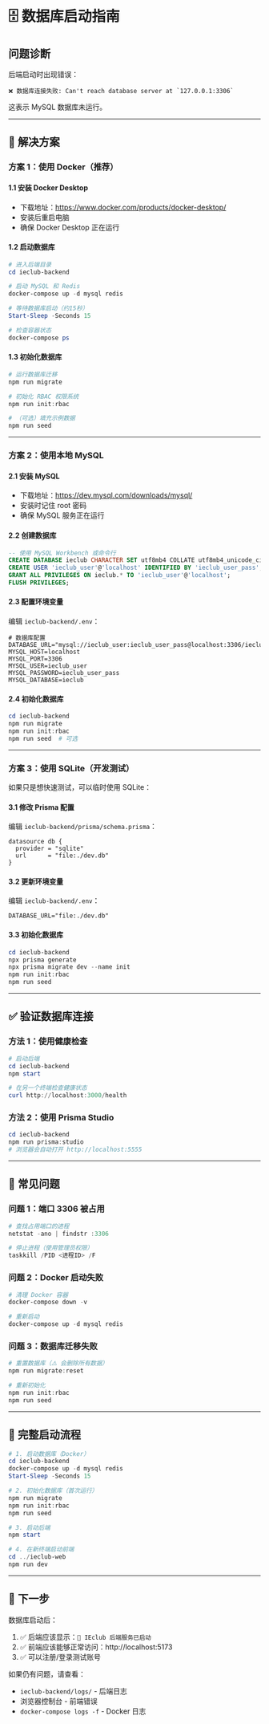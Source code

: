 # 🗄️ 数据库启动指南

## 问题诊断

后端启动时出现错误：
```
❌ 数据库连接失败: Can't reach database server at `127.0.0.1:3306`
```

这表示 MySQL 数据库未运行。

---

## 🚀 解决方案

### 方案 1：使用 Docker（推荐）

#### 1.1 安装 Docker Desktop
- 下载地址：https://www.docker.com/products/docker-desktop/
- 安装后重启电脑
- 确保 Docker Desktop 正在运行

#### 1.2 启动数据库
```powershell
# 进入后端目录
cd ieclub-backend

# 启动 MySQL 和 Redis
docker-compose up -d mysql redis

# 等待数据库启动（约15秒）
Start-Sleep -Seconds 15

# 检查容器状态
docker-compose ps
```

#### 1.3 初始化数据库
```powershell
# 运行数据库迁移
npm run migrate

# 初始化 RBAC 权限系统
npm run init:rbac

# （可选）填充示例数据
npm run seed
```

---

### 方案 2：使用本地 MySQL

#### 2.1 安装 MySQL
- 下载地址：https://dev.mysql.com/downloads/mysql/
- 安装时记住 root 密码
- 确保 MySQL 服务正在运行

#### 2.2 创建数据库
```sql
-- 使用 MySQL Workbench 或命令行
CREATE DATABASE ieclub CHARACTER SET utf8mb4 COLLATE utf8mb4_unicode_ci;
CREATE USER 'ieclub_user'@'localhost' IDENTIFIED BY 'ieclub_user_pass';
GRANT ALL PRIVILEGES ON ieclub.* TO 'ieclub_user'@'localhost';
FLUSH PRIVILEGES;
```

#### 2.3 配置环境变量
编辑 `ieclub-backend/.env`：
```env
# 数据库配置
DATABASE_URL="mysql://ieclub_user:ieclub_user_pass@localhost:3306/ieclub"
MYSQL_HOST=localhost
MYSQL_PORT=3306
MYSQL_USER=ieclub_user
MYSQL_PASSWORD=ieclub_user_pass
MYSQL_DATABASE=ieclub
```

#### 2.4 初始化数据库
```powershell
cd ieclub-backend
npm run migrate
npm run init:rbac
npm run seed  # 可选
```

---

### 方案 3：使用 SQLite（开发测试）

如果只是想快速测试，可以临时使用 SQLite：

#### 3.1 修改 Prisma 配置
编辑 `ieclub-backend/prisma/schema.prisma`：
```prisma
datasource db {
  provider = "sqlite"
  url      = "file:./dev.db"
}
```

#### 3.2 更新环境变量
编辑 `ieclub-backend/.env`：
```env
DATABASE_URL="file:./dev.db"
```

#### 3.3 初始化数据库
```powershell
cd ieclub-backend
npx prisma generate
npx prisma migrate dev --name init
npm run init:rbac
npm run seed
```

---

## ✅ 验证数据库连接

### 方法 1：使用健康检查
```powershell
# 启动后端
cd ieclub-backend
npm start

# 在另一个终端检查健康状态
curl http://localhost:3000/health
```

### 方法 2：使用 Prisma Studio
```powershell
cd ieclub-backend
npm run prisma:studio
# 浏览器会自动打开 http://localhost:5555
```

---

## 🔧 常见问题

### 问题 1：端口 3306 被占用
```powershell
# 查找占用端口的进程
netstat -ano | findstr :3306

# 停止进程（使用管理员权限）
taskkill /PID <进程ID> /F
```

### 问题 2：Docker 启动失败
```powershell
# 清理 Docker 容器
docker-compose down -v

# 重新启动
docker-compose up -d mysql redis
```

### 问题 3：数据库迁移失败
```powershell
# 重置数据库（⚠️ 会删除所有数据）
npm run migrate:reset

# 重新初始化
npm run init:rbac
npm run seed
```

---

## 📝 完整启动流程

```powershell
# 1. 启动数据库（Docker）
cd ieclub-backend
docker-compose up -d mysql redis
Start-Sleep -Seconds 15

# 2. 初始化数据库（首次运行）
npm run migrate
npm run init:rbac
npm run seed

# 3. 启动后端
npm start

# 4. 在新终端启动前端
cd ../ieclub-web
npm run dev
```

---

## 🎯 下一步

数据库启动后：
1. ✅ 后端应该显示：`🚀 IEclub 后端服务已启动`
2. ✅ 前端应该能够正常访问：http://localhost:5173
3. ✅ 可以注册/登录测试账号

如果仍有问题，请查看：
- `ieclub-backend/logs/` - 后端日志
- 浏览器控制台 - 前端错误
- `docker-compose logs -f` - Docker 日志

